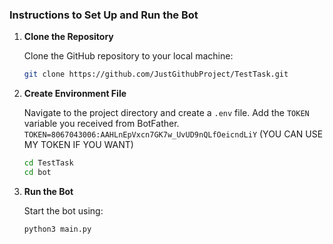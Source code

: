 ### Instructions to Set Up and Run the Bot

1. **Clone the Repository**

    Clone the GitHub repository to your local machine:

    ```bash
    git clone https://github.com/JustGithubProject/TestTask.git
    ```

2. **Create Environment File**

    Navigate to the project directory and create a `.env` file. Add the `TOKEN` variable you received from BotFather.
    `TOKEN=8067043006:AAHLnEpVxcn7GK7w_UvUD9nQLfOeicndLiY` (YOU CAN USE MY TOKEN IF YOU WANT)

    ```bash
    cd TestTask
    cd bot
    ```

3. **Run the Bot**

    Start the bot using:

    ```bash
    python3 main.py
    ```
